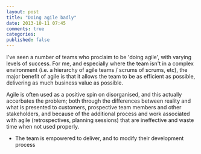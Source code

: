```yaml
---
layout: post
title: "Doing agile badly"
date: 2013-10-11 07:45
comments: true
categories: 
published: false
---
```


I've seen a number of teams who proclaim to be 'doing agile', with varying levels of success. For me, and especially where the team isn't in a complex environment (i.e. a hierarchy of agile teams / scrums of scrums, etc), the major benefit of agile is that it allows the team to be as efficient as possible, delivering as much business value as possible.

Agile is often used as a positive spin on disorganised, and this actually accerbates the problem; both through the differences between reality and what is presented to customers, prospective team members and other stakeholders, and because of the additional process and work associated with agile (retrospectives, planning sessions) that are ineffective and waste time when not used properly.

* The team is empowered to deliver, and to modify their development process